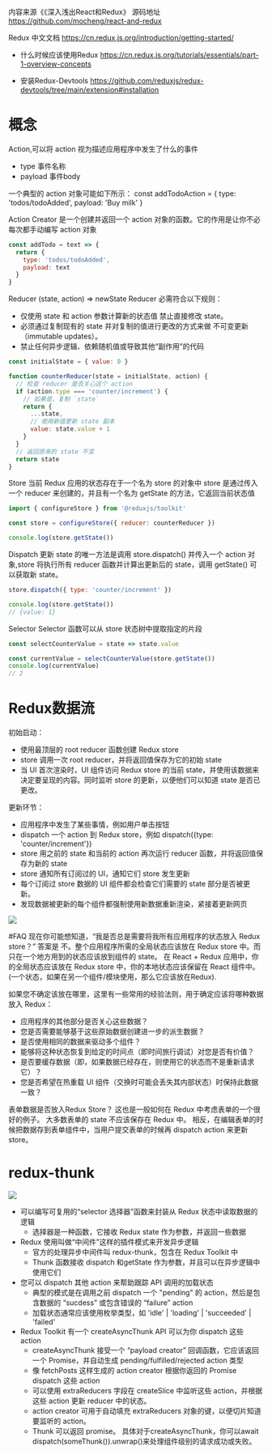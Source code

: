 内容来源《《深入浅出React和Redux》
源码地址 https://github.com/mocheng/react-and-redux

Redux 中文文档 https://cn.redux.js.org/introduction/getting-started/
* 什么时候应该使用Redux https://cn.redux.js.org/tutorials/essentials/part-1-overview-concepts

* 安装Redux-Devtools https://github.com/reduxjs/redux-devtools/tree/main/extension#installation

# 概念
Action,可以将 action 视为描述应用程序中发生了什么的事件
* type 事件名称
* payload 事件body

一个典型的 action 对象可能如下所示：
const addTodoAction = {
  type: 'todos/todoAdded',
  payload: 'Buy milk'
}

Action Creator 是一个创建并返回一个 action 对象的函数。它的作用是让你不必每次都手动编写 action 对象
```js
const addTodo = text => {
  return {
    type: 'todos/todoAdded',
    payload: text
  }
}
```

Reducer (state, action) => newState
Reducer 必需符合以下规则：
* 仅使用 state 和 action 参数计算新的状态值
禁止直接修改 state。
* 必须通过复制现有的 state 并对复制的值进行更改的方式来做 不可变更新（immutable updates）。
* 禁止任何异步逻辑、依赖随机值或导致其他“副作用”的代码

```js
const initialState = { value: 0 }

function counterReducer(state = initialState, action) {
  // 检查 reducer 是否关心这个 action
  if (action.type === 'counter/increment') {
    // 如果是，复制 `state`
    return {
      ...state,
      // 使用新值更新 state 副本
      value: state.value + 1
    }
  }
  // 返回原来的 state 不变
  return state
}
```

Store 当前 Redux 应用的状态存在于一个名为 store 的对象中
store 是通过传入一个 reducer 来创建的，并且有一个名为 getState 的方法，它返回当前状态值
```js
import { configureStore } from '@reduxjs/toolkit'

const store = configureStore({ reducer: counterReducer })

console.log(store.getState())
```

Dispatch
更新 state 的唯一方法是调用 store.dispatch() 并传入一个 action 对象,store 将执行所有 reducer 函数并计算出更新后的 state，调用 getState() 可以获取新 state。
```js
store.dispatch({ type: 'counter/increment' })

console.log(store.getState())
// {value: 1}
```

Selector Selector 函数可以从 store 状态树中提取指定的片段
```js
const selectCounterValue = state => state.value

const currentValue = selectCounterValue(store.getState())
console.log(currentValue)
// 2
```

# Redux数据流
初始启动：
* 使用最顶层的 root reducer 函数创建 Redux store
* store 调用一次 root reducer，并将返回值保存为它的初始 state
* 当 UI 首次渲染时，UI 组件访问 Redux store 的当前 state，并使用该数据来决定要呈现的内容。同时监听 store 的更新，以便他们可以知道 state 是否已更改。

更新环节：
* 应用程序中发生了某些事情，例如用户单击按钮
* dispatch 一个 action 到 Redux store，例如 dispatch({type: 'counter/increment'})
* store 用之前的 state 和当前的 action 再次运行 reducer 函数，并将返回值保存为新的 state
* store 通知所有订阅过的 UI，通知它们 store 发生更新
* 每个订阅过 store 数据的 UI 组件都会检查它们需要的 state 部分是否被更新。
* 发现数据被更新的每个组件都强制使用新数据重新渲染，紧接着更新网页

![](https://cn.redux.js.org/assets/images/ReduxDataFlowDiagram-49fa8c3968371d9ef6f2a1486bd40a26.gif)

#FAQ
现在你可能想知道，“我是否总是需要将我所有应用程序的状态放入 Redux store？”
答案是 不。整个应用程序所需的全局状态应该放在 Redux store 中。而只在一个地方用到的状态应该放到组件的 state。
在 React + Redux 应用中，你的全局状态应该放在 Redux store 中，你的本地状态应该保留在 React 组件中。(一个状态，如果在另一个组件/模块使用，那么它应该放在Redux).

如果您不确定该放在哪里，这里有一些常用的经验法则，用于确定应该将哪种数据放入 Redux：
* 应用程序的其他部分是否关心这些数据？
* 您是否需要能够基于这些原始数据创建进一步的派生数据？
* 是否使用相同的数据来驱动多个组件？
* 能够将这种状态恢复到给定的时间点（即时间旅行调试）对您是否有价值？
* 是否要缓存数据（即，如果数据已经存在，则使用它的状态而不是重新请求它）？
* 您是否希望在热重载 UI 组件（交换时可能会丢失其内部状态）时保持此数据一致？

表单数据是否放入Redux Store？
这也是一般如何在 Redux 中考虑表单的一个很好的例子。 大多数表单的 state 不应该保存在 Redux 中。 相反，在编辑表单的时候把数据存到表单组件中，当用户提交表单的时候再 dispatch action 来更新 store。

# redux-thunk
![](https://cn.redux.js.org/assets/images/ReduxAsyncDataFlowDiagram-d97ff38a0f4da0f327163170ccc13e80.gif)

* 可以编写可复用的“selector 选择器”函数来封装从 Redux 状态中读取数据的逻辑
  * 选择器是一种函数，它接收 Redux state 作为参数，并返回一些数据
* Redux 使用叫做“中间件”这样的插件模式来开发异步逻辑
  * 官方的处理异步中间件叫 redux-thunk，包含在 Redux Toolkit 中
  * Thunk 函数接收 dispatch 和getState 作为参数，并且可以在异步逻辑中使用它们
* 您可以 dispatch 其他 action 来帮助跟踪 API 调用的加载状态
  * 典型的模式是在调用之前 dispatch 一个 "pending" 的 action，然后是包含数据的 “sucdess” 或包含错误的 “failure” action
  * 加载状态通常应该使用枚举类型，如 'idle' | 'loading' | 'succeeded' | 'failed'
* Redux Toolkit 有一个 createAsyncThunk API 可以为你 dispatch 这些 action
  * createAsyncThunk 接受一个 “payload creator” 回调函数，它应该返回一个 Promise，并自动生成 pending/fulfilled/rejected action 类型
  * 像 fetchPosts 这样生成的 action creator 根据你返回的 Promise dispatch 这些 action
  * 可以使用 extraReducers 字段在 createSlice 中监听这些 action，并根据这些 action 更新 reducer 中的状态。
  * action creator 可用于自动填充 extraReducers 对象的键，以便切片知道要监听的 action。
  * Thunk 可以返回 promise。 具体对于createAsyncThunk，你可以await dispatch(someThunk()).unwrap()来处理组件级别的请求成功或失败。